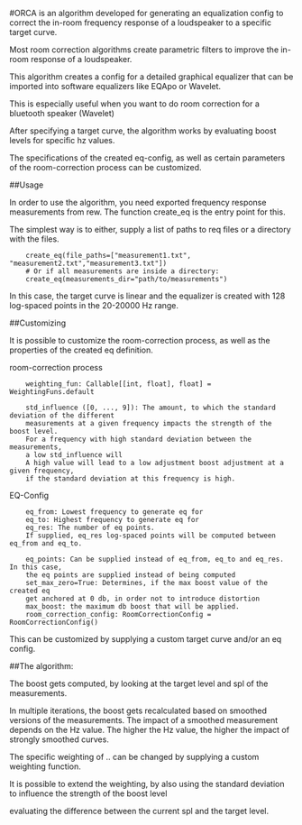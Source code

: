 #ORCA
is an algorithm developed for generating an equalization config to
correct the in-room frequency response of a loudspeaker to a specific target curve.

Most room correction algorithms create parametric filters
to improve the in-room response of a loudspeaker.

This algorithm creates a config for a detailed graphical equalizer that can be
imported into software equalizers like EQApo or Wavelet.

This is especially useful when you want to do room correction for a bluetooth speaker
(Wavelet)

After specifying a target curve,
the algorithm works by evaluating boost levels for specific hz values.

The specifications of the created eq-config, as well as certain parameters of the
room-correction process can be customized.

##Usage

In order to use the algorithm, you need exported frequency response measurements from rew.
The function create_eq is the entry point for this.

The simplest way is to either, supply a list of paths to req files or a directory with the files.

        create_eq(file_paths=["measurement1.txt", "measurement2.txt","measurement3.txt"])
        # Or if all measurements are inside a directory:
        create_eq(measurements_dir="path/to/measurements")

In this case, the target curve is linear and the equalizer is created with 128 log-spaced points
in the 20-20000 Hz range.

##Customizing

It is possible to customize the room-correction process, as well as the properties of
the created eq definition.

room-correction process

        weighting_fun: Callable[[int, float], float] = WeightingFuns.default

        std_influence ([0, ..., 9]): The amount, to which the standard deviation of the different 
        measurements at a given frequency impacts the strength of the boost level.
        For a frequency with high standard deviation between the measurements,
        a low std_influence will 
        A high value will lead to a low adjustment boost adjustment at a given frequency,
        if the standard deviation at this frequency is high.


EQ-Config

        eq_from: Lowest frequency to generate eq for
        eq_to: Highest frequency to generate eq for
        eq_res: The number of eq points.
        If supplied, eq_res log-spaced points will be computed between eq_from and eq_to.
        
        eq_points: Can be supplied instead of eq_from, eq_to and eq_res. In this case,
        the eq points are supplied instead of being computed
        set_max_zero=True: Determines, if the max boost value of the created eq
        get anchored at 0 db, in order not to introduce distortion
        max_boost: the maximum db boost that will be applied.
        room_correction_config: RoomCorrectionConfig = RoomCorrectionConfig()


This can be customized by supplying a custom target curve and/or an eq config.


##The algorithm:

The boost gets computed, by looking at the target level and
spl of the measurements.

In multiple iterations, the boost gets recalculated
based on smoothed versions of the measurements.
The impact of a smoothed measurement depends on the Hz value.
The higher the Hz value, the higher the impact of strongly smoothed curves.

The specific weighting of .. can be changed by supplying a custom weighting function.

It is possible to extend the weighting,
by also using the standard deviation to influence the strength of the boost level






evaluating the difference between the current spl
and the target level. 

